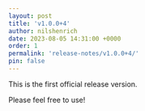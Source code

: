 ```yaml
---
layout: post
title: 'v1.0.0+4'
author: nilshenrich
date: 2023-08-05 14:31:00 +0000
order: 1
permalink: 'release-notes/v1.0.0+4/'
pin: false
---
```


This is the first official release version.

Please feel free to use!
